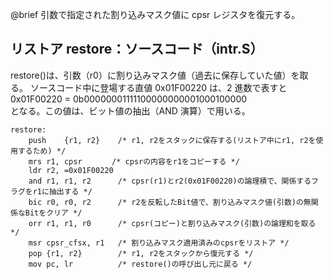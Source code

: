 @brief 引数で指定された割り込みマスク値に cpsr レジスタを復元する。

## リストア restore：ソースコード（intr.S）

restore()は、引数（r0）に割り込みマスク値（過去に保存していた値）を取る。
ソースコード中に登場する直値 0x01F00220 は、2 進数で表すと<br>
0x01F00220 = 0b00000001111100000000001000100000<br>
となる。この値は、ビット値の抽出（AND 演算）で用いる。

```
restore:
	push	{r1, r2}    /* r1, r2をスタックに保存する(リストア中にr1, r2を使用するため) */
	mrs	r1, cpsr　　　　/* cpsrの内容をr1をコピーする */
	ldr	r2, =0x01F00220
	and	r1, r1, r2      /* cpsr(r1)とr2(0x01F00220)の論理積で、関係するフラグをr1に抽出する */
	bic	r0, r0, r2      /* r2を反転したBit値で、割り込みマスク値(引数)の無関係なBitをクリア */
	orr	r1, r1, r0      /* cpsr(コピー)と割り込みマスク(引数)の論理和を取る */
	msr	cpsr_cfsx, r1	/* 割り込みマスク適用済みのcpsrをリストア */
	pop	{r1, r2}        /* r1, r2をスタックから復元する */
	mov	pc, lr          /* restore()の呼び出し元に戻る */
```
